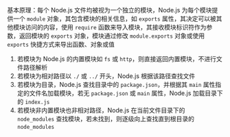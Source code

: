 基本原理：每个 Node.js 文件均被视为一个独立的模块，Node.js 为每个模块提供一个 `module` 对象，其包含模块的相关信息，如 `exports` 属性，其决定可以被其他模块访问的内容，使用 `require` 函数来导入模块，其接收模块标识符作为参数，返回模块的 `exports` 对象，模块通过修改 `module.exports` 对象或使用 `exports` 快捷方式来导出函数、对象或值

1. 若模块为 Node.js 的内置模块如 `fs` 或 `http`，则直接返回内置模块，不进行文件路径解析
2. 若模块为相对路径以 `./` 或 `../` 开头，Node.js 根据该路径查找文件
3. 若模块为目录，Node.js 查找目录中的 `package.json`，并根据其 `main` 属性指定的文件名加载模块，若无 `package.json` 或 `main` 属性，Node.js 加载目录下的 `index.js`
4. 若模块非内置模块也非相对路径，Node.js 在当前文件目录下的 `node_modules` 查找模块，若未找到，则逐级向上查找直到根目录的 `node_modules`
